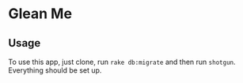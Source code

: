 # Glean Me

## Usage

To use this app, just clone, run `rake db:migrate` and then run `shotgun`.
Everything should be set up.
